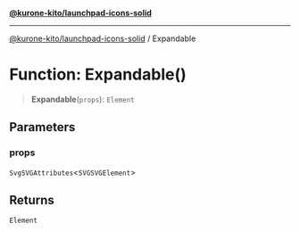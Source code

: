 [**@kurone-kito/launchpad-icons-solid**](../README.md)

***

[@kurone-kito/launchpad-icons-solid](../globals.md) / Expandable

# Function: Expandable()

> **Expandable**(`props`): `Element`

## Parameters

### props

`SvgSVGAttributes`\<`SVGSVGElement`\>

## Returns

`Element`
